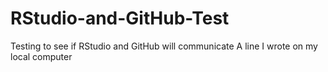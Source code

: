 # RStudio-and-GitHub-Test
Testing to see if RStudio and GitHub will communicate
A line I wrote on my local computer
